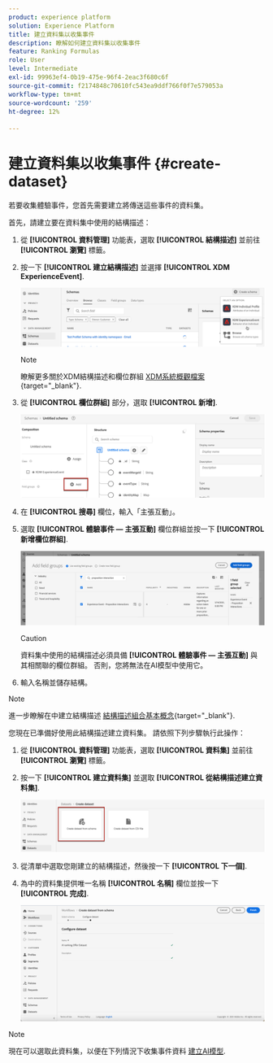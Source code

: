 ```yaml
---
product: experience platform
solution: Experience Platform
title: 建立資料集以收集事件
description: 瞭解如何建立資料集以收集事件
feature: Ranking Formulas
role: User
level: Intermediate
exl-id: 99963ef4-0b19-475e-96f4-2eac3f680c6f
source-git-commit: f2174848c70610fc543ea9ddf766f0f7e579053a
workflow-type: tm+mt
source-wordcount: '259'
ht-degree: 12%

---
```


# 建立資料集以收集事件 {#create-dataset}

若要收集體驗事件，您首先需要建立將傳送這些事件的資料集。

首先，請建立要在資料集中使用的結構描述：

1. 從 **[!UICONTROL 資料管理]** 功能表，選取 **[!UICONTROL 結構描述]** 並前往 **[!UICONTROL 瀏覽]** 標籤。

1. 按一下 **[!UICONTROL 建立結構描述]** 並選擇 **[!UICONTROL XDM ExperienceEvent]**.

   ![](../assets/ai-ranking-xdm-event.png)

   >[!NOTE]
   >
   >瞭解更多關於XDM結構描述和欄位群組 [XDM系統概觀檔案](https://experienceleague.adobe.com/docs/experience-platform/xdm/home.html?lang=zh-Hant){target="_blank"}.

1. 從 **[!UICONTROL 欄位群組]** 部分，選取 **[!UICONTROL 新增]**.

   ![](../assets/ai-ranking-fields-groups.png)

1. 在 **[!UICONTROL 搜尋]** 欄位，輸入「主張互動」。

1. 選取 **[!UICONTROL 體驗事件 — 主張互動]** 欄位群組並按一下 **[!UICONTROL 新增欄位群組]**.

   ![](../assets/ai-ranking-add-field-group.png)

   >[!CAUTION]
   >
   >資料集中使用的結構描述必須具備 **[!UICONTROL 體驗事件 — 主張互動]** 與其相關聯的欄位群組。 否則，您將無法在AI模型中使用它。

1. 輸入名稱並儲存結構。

>[!NOTE]
>
>進一步瞭解在中建立結構描述 [結構描述組合基本概念](https://experienceleague.adobe.com/docs/experience-platform/xdm/schema/composition.html?lang=zh-Hant#understanding-schemas){target="_blank"}.

您現在已準備好使用此結構描述建立資料集。 請依照下列步驟執行此操作：

1. 從 **[!UICONTROL 資料管理]** 功能表，選取 **[!UICONTROL 資料集]** 並前往 **[!UICONTROL 瀏覽]** 標籤。

1. 按一下 **[!UICONTROL 建立資料集]** 並選取 **[!UICONTROL 從結構描述建立資料集]**.

   ![](../assets/ai-ranking-create-dataset-from-schema.png)

1. 從清單中選取您剛建立的結構描述，然後按一下 **[!UICONTROL 下一個]**.

1. 為中的資料集提供唯一名稱 **[!UICONTROL 名稱]** 欄位並按一下 **[!UICONTROL 完成]**.

   ![](../assets/ai-ranking-dataset-name.png)

>[!NOTE]
>
>現在可以選取此資料集，以便在下列情況下收集事件資料 [建立AI模型](../ranking/create-ranking-strategies.md).
